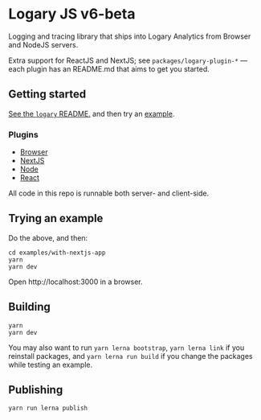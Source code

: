 # Logary JS v6-beta

Logging and tracing library that ships into Logary Analytics from Browser and NodeJS servers.

Extra support for ReactJS and NextJS; see `packages/logary-plugin-*` — each plugin has an
README.md that aims to get you started.

## Getting started

[See the `logary` README.](https://github.com/logary/logary-js/tree/master/packages/logary) and then try an [example](#trying-an-example).

### Plugins

- [Browser](https://github.com/logary/logary-js/tree/master/packages/logary-plugin-browser)
- [NextJS](https://github.com/logary/logary-js/tree/master/packages/logary-plugin-nextjs)
- [Node](https://github.com/logary/logary-js/tree/master/packages/logary-plugin-node)
- [React](https://github.com/logary/logary-js/tree/master/packages/logary-plugin-react)

All code in this repo is runnable both server- and client-side.

## Trying an example

Do the above, and then:

    cd examples/with-nextjs-app
    yarn
    yarn dev

Open http://localhost:3000 in a browser.


## Building

    yarn
    yarn dev

You may also want to run `yarn lerna bootstrap`, `yarn lerna link` if you reinstall packages, 
and `yarn lerna run build` if you change the packages while testing an example.

## Publishing

    yarn run lerna publish
